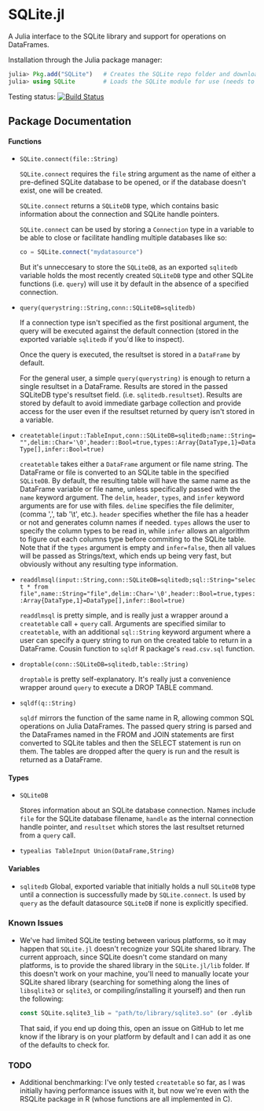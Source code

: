 SQLite.jl
=======

A Julia interface to the SQLite library and support for operations on DataFrames.

Installation through the Julia package manager:
```julia
julia> Pkg.add("SQLite")   # Creates the SQLite repo folder and downloads the SQLite package + dependency (if needed)
julia> using SQLite        # Loads the SQLite module for use (needs to be run with each new Julia instance)
```

Testing status: [![Build Status](https://travis-ci.org/karbarcca/SQLite.jl.png)](https://travis-ci.org/karbarcca/SQLite.jl)


## Package Documentation

#### Functions
* `SQLite.connect(file::String)`

  `SQLite.connect` requires the `file` string argument as the name of either a pre-defined SQLite database to be opened, or if the database doesn't exist, one will be created.

  `SQLite.connect` returns a `SQLiteDB` type, which contains basic information
about the connection and SQLite handle pointers.

  `SQLite.connect` can be used by storing a `Connection` type in
a variable to be able to close or facilitate handling multiple
databases like so:
  ```julia
  co = SQLite.connect("mydatasource")
  ```
  But it's unneccesary to store the `SQLiteDB`, as an exported
`sqlitedb` variable holds the most recently created `SQLiteDB` type and other
SQLite functions (i.e. `query`) will use it by default in the absence of a specified connection.

* `query(querystring::String,conn::SQLiteDB=sqlitedb)`
  
  If a connection type isn't specified as the first positional argument, the query will be executed against
the default connection (stored in the exported variable `sqlitedb` if you'd like to
inspect).

  Once the query is executed, the resultset is stored in a
`DataFrame` by default.

  For the general user, a simple `query(querystring)` is enough to return a single resultset in a DataFrame. Results are stored in the passed SQLiteDB type's resultset field. (i.e. `sqlitedb.resultset`). Results are stored by default to avoid immediate garbage collection and provide access for the user even if the resultset returned by query isn't stored in a variable.

* `createtable(input::TableInput,conn::SQLiteDB=sqlitedb;name::String="",delim::Char='\0',header::Bool=true,types::Array{DataType,1}=DataType[],infer::Bool=true)`
 
  `createtable` takes either a `DataFrame` argument or file name string. The DataFrame or file is converted to an SQLite table in the specified `SQLiteDB`. By default, the resulting table will have the same name as the DataFrame variable or file name, unless specifically passed with the `name` keyword argument. The `delim`, `header`, `types`, and `infer` keyword arguments are for use with files. `delime` specifies the file delimiter, (comma ',', tab '\t', etc.). `header` specifies whether the file has a header or not and generates column names if needed. `types` allows the user to specify the column types to be read in, while `infer` allows an algorithm to figure out each columns type before commiting to the SQLite table. Note that if the `types` argument is empty and `infer=false`, then all values will be passed as Strings/text, which ends up being very fast, but obviously without any resulting type information.

* `readdlmsql(input::String,conn::SQLiteDB=sqlitedb;sql::String="select * from file",name::String="file",delim::Char='\0',header::Bool=true,types::Array{DataType,1}=DataType[],infer::Bool=true)`

  `readdlmsql` is pretty simple, and is really just a wrapper around a `createtable` call + `query` call. Arguments are specified similar to `createtable`, with an additional `sql::String` keyword argument where a user can specify a query string to run on the created table to return in a DataFrame. Cousin function to `sqldf` R package's `read.csv.sql` function.

* `droptable(conn::SQLiteDB=sqlitedb,table::String)`

  `droptable` is pretty self-explanatory. It's really just a convenience wrapper around `query` to execute a DROP TABLE command.

* `sqldf(q::String)`

  `sqldf` mirrors the function of the same name in R, allowing common SQL operations on Julia DataFrames. The passed query string is parsed and the DataFrames named in the FROM and JOIN statements are first converted to SQLite tables and then the SELECT statement is run on them. The tables are dropped after the query is run and the result is returned as a DataFrame. 



#### Types
* `SQLiteDB`

  Stores information about an SQLite database connection. Names include `file` for the SQLite database filename, `handle` as the internal connection handle pointer, and `resultset` which
stores the last resultset returned from a `query` call. 

* `typealias TableInput Union(DataFrame,String)`

#### Variables
* `sqlitedb`
  Global, exported variable that initially holds a null `SQLiteDB` type until a connection is successfully made by `SQLite.connect`. Is used by `query` as the default datasource `SQLiteDB` if none is explicitly specified. 

### Known Issues
* We've had limited SQLite testing between various platforms, so it may happen that `SQLite.jl` doesn't recognize your SQLite shared library. The current approach, since SQLite doesn't come standard on many platforms, is to provide the shared library in the `SQLite.jl/lib` folder. If this doesn't work on your machine, you'll need to manually locate your SQLite shared library (searching for something along the lines of
  `libsqlite3` or `sqlite3`, or compiling/installing it yourself) and then run the following:
  ```julia
  const SQLite.sqlite3_lib = "path/to/library/sqlite3.so" (or .dylib on OSX)
  ```

  That said, if you end up doing this, open an issue on GitHub to let me know if the library is on your platform by default and I can add it as one of the defaults to check for.

### TODO
* Additional benchmarking: I've only tested `createtable` so far, as I was initially having performance issues with it, but now we're even with the RSQLite package in R (whose functions are all implemented in C).
